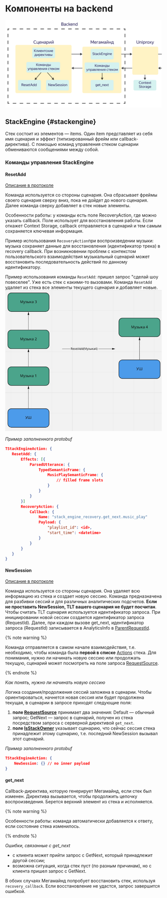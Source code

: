 
# Компоненты на backend

![components-backend](../images/components-backend.png)

## StackEngine {#stackengine}

Стек состоит из элементов — items. Один item представляет из себя имя сценария и эффект (типизированный фрейм или callback-директива). С помощью команд управления стеком сценарии обмениваются сообщениями между собой.

### Команды управления StackEngine

#### ResetAdd

[Описание в протоколе](https://a.yandex-team.ru/arc/trunk/arcadia/alice/megamind/protos/scenarios/stack_engine.proto?rev=r8044201#L24)

Команда используется со стороны сценария. Она сбрасывает фреймы своего сценария сверху вниз, пока не дойдет до нового сценария. Далее команда сверху добавляет в стек новые элементы.

Особенности работы: у команды есть поле RecoveryAction, где можно указать callback. Поле использует для восстановления работы. Если откажет Context Storage, callback отправляется в сценарий и тем самым сохраняется ключевая информация.

Пример использования `RecoveryAction`при воспроизведении музыки: музыка сохраняет данные для восстановления (идентификатор трека) в recovery callback. При возникновении проблем с контекстом пользовательского взаимодействия музыкальный сценарий может восстановить последовательность действий по данному идентификатору.

Пример использования команды `ResetAdd`: пришел запрос "сделай шоу повеселее". Уже есть стек с какими-то вызовами. Команда `ResetAdd` удаляет из стека все элементы текущего сценария и добавляет новые.
 ![stack](../images/stack.png)

 *Пример заполненного protobuf*

 ```json
TStackEngineAction: {
    ResetAdd: {
        Effects: [{
            ParsedUtterance: {
                TypedSemanticFrame: {
                    MusicPlaySemanticFrame: {
                        // filled frame slots
                    }
                }
            }
        }]
        RecoveryAction: {
            Callback: {
                Name: "stack_engine_recovery.get_next.music_play"
                Payload: {
                    "playlist_id": <id>,
                    "start_time": <datetime>
                }
            }
        }
    }
}
 ```

#### NewSession

[Описание в протоколе](https://a.yandex-team.ru/arc/trunk/arcadia/alice/megamind/protos/scenarios/stack_engine.proto?rev=r7677239#L32)

Команда используется со стороны сценария. Она удаляет всю информацию из стека и создает новую сессию. Команда предназначена для разбивки сессий и для различных аналитических подсчетов. **Если не проставить NewSession, TLT вашего сценария не будет посчитан**.
Чтобы считать TLT сценария используется идентификатор запроса. При инициировании новой сессии создается идентификатор запроса (RequestId). Далее, при каждом вызове get_next, идентификатор запроса (RequestId) записывается в AnalyticsInfo в [ParentRequestId](https://a.yandex-team.ru/arc/trunk/arcadia/alice/megamind/protos/analytics/analytics_info.proto?rev=r7677239#L26).

{% note warning %}

Команда отправляется в самом начале взаимодействия, т.е. необходимо, чтобы команда была **первой в списке** [Actions](https://a.yandex-team.ru/arc/trunk/arcadia/alice/megamind/protos/scenarios/stack_engine.proto?rev=r7677239#L37) стека. Для понимания, нужно ли начинать новую сессию или продолжать текущую, сценарий может посмотреть на поле запроса [RequestSource](https://a.yandex-team.ru/arc/trunk/arcadia/alice/megamind/protos/scenarios/request.proto?rev=r7710902#L481).

{% endnote %}

*Как понять, нужно ли начинать новую сессию*

Логика создания/продолжения сессий заложена в сценарии. Чтобы ориентироваться, начнется новая сессия или будет продолжена текущая, в сценарии в запросе приходят следующие поля:

1. **поле [RequestSource](https://a.yandex-team.ru/arc/trunk/arcadia/alice/megamind/protos/scenarios/request.proto?rev=r7710902#L481)** принимает два значения: Default — обычный запрос; GetNext — запрос в сценарий, получен из стека посредством запроса с серверной директивой `get_next`.
2. **поле [IsStackOwner](https://a.yandex-team.ru/arc/trunk/arcadia/alice/megamind/protos/scenarios/request.proto?rev=r8185286#L538)** указывает сценарию, что сейчас сессия стека принадлежит этому сценарию, т.е. последний NewSession вызывал этот сценарий.

*Пример заполненного protobuf*
```json
TStackEngineAction: {
    NewSession: {} // no inner payload
}
```

#### get_next

Callback-директива, которую генерирует Мегамайнд, если стек был изменен. Директива вызывается, чтобы продолжить цепочку воспроизведения. Берется верхний элемент из стека и исполняется.

{% note warning %}

Особенности работы: команда автоматически добавляется к ответу, если состояние стека изменилось.

{% endnote %}

*Ошибки, связанные с get_next*

- с клиента может прийти запрос с GetNext, который принадлежит другой сессии;
- возможна ситуация, когда стек пуст (по разным причинам), но с клиента пришел запрос с GetNext.

В обоих случаях Мегамайнд попробует восстановить стек, используя `recovery_callback`. Если восстановление не удастся, запрос завершится ошибкой.

